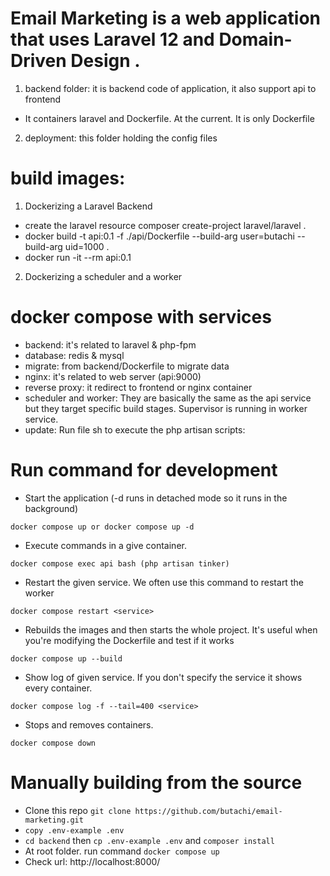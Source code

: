 # Email Marketing is a web application that uses Laravel 12 and Domain-Driven Design .

1. backend folder: it is backend code of application, it also support api to frontend
- It containers laravel and Dockerfile. At the current. It is only Dockerfile

2. deployment: this folder holding the config files
    

# build images:
1. Dockerizing a Laravel Backend
- create the laravel resource
    composer create-project laravel/laravel .
- docker build -t api:0.1 -f ./api/Dockerfile --build-arg user=butachi --build-arg uid=1000 .
- docker run -it --rm api:0.1

2. Dockerizing a scheduler and a worker


# docker compose with services
- backend: it's related to laravel & php-fpm
- database:
redis & mysql
- migrate:
from backend/Dockerfile to migrate data
- nginx:
it's related to web server (api:9000)
- reverse proxy:
it redirect to frontend or nginx container
- scheduler and worker:
They are basically the same as the api service but they target specific build stages.
Supervisor is running in worker service.
- update:
Run file sh to execute the php artisan scripts:

# Run command for development
- Start the application (-d runs in detached mode so it runs in the background)
```
docker compose up or docker compose up -d 
```

- Execute commands in a give container. 
```
docker compose exec api bash (php artisan tinker)
```

- Restart the given service. We often use this command to restart the worker
```
docker compose restart <service>
```

- Rebuilds the images and then starts the whole project. It's useful when you're modifying the Dockerfile and test if it works
```
docker compose up --build
```

- Show log of given service. If you don't specify the service it shows every container.
```
docker compose log -f --tail=400 <service>
```

- Stops and removes containers.
```
docker compose down
```
# Manually building from the source
- Clone this repo `git clone https://github.com/butachi/email-marketing.git`
- `copy .env-example .env`
- `cd backend` then `cp .env-example .env` and `composer install`
- At root folder. run command `docker compose up`
- Check url: http://localhost:8000/

